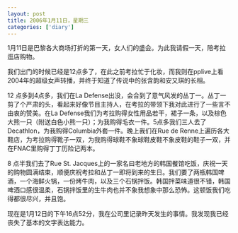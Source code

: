 ```yaml
---
layout: post
title: 2006年1月11日，星期三
categories: ['diary']
---
```



1月11日是巴黎各大商场打折的第一天，女人们的盛会。为此我请假一天，陪考拉逛店购物。

我们出门的时候已经是12点多了，在此之前考拉忙于化妆，而我则在pplive上看2004年的超级女声转播，并终于知道了传说中的张含韵和安又琪的长相。

12 点多到4点多，我们在La Defense出没，会合到了意气风发的丛丁一。丛丁一剪了个严肃的头，看起来好像节目主持人，在考拉的带领下我对此进行了一些言不由衷的赞美。在La Defense我们为考拉购得女性用品若干，裙子一条，以及棕色大熊一只（附送白色小熊一只）；为我购得毛衣一件。5点多我们三人去了Decathlon，为我购得Columbia外套一件。晚上我们在Rue de Renne上遍历各大鞋店，为考拉购得靴子一双，为我购得球鞋不象球鞋皮鞋不象皮鞋的鞋子一双，并在FNAC里购得丁丁历险记两本。

8 点半我们去了Rue St. Jacques上的一家名曰老地方的韩国餐馆吃饭，庆祝一天的购物圆满结束，顺便庆祝考拉和丛丁一即将到来的生日。我们要了两瓶韩国啤酒，一个海鲜火锅，一份烤牛肉，以及三个石锅拌饭。韩国拌菜味道很不错，韩国啤酒口感很温柔，石锅拌饭里的生牛肉也并不象我想象中那么恐怖。这顿饭我们吃得都很尽兴，并且饱。

现在是1月12日的下午16点52分，我在公司里记录昨天发生的事情。我发现我已经丧失了基本的文字表达能力。

